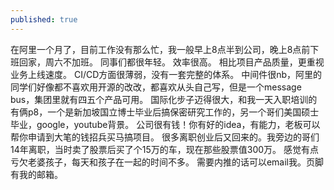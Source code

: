 ```yaml
---
published: true
---
```

在阿里一个月了，目前工作没有那么忙，我一般早上8点半到公司，晚上8点前下班回家，周六不加班。
同事们都很年轻。
效率很高。
相比项目产品质量，更重视业务上线速度。
CI/CD方面很薄弱，没有一套完整的体系。
中间件很nb，阿里的同学们好像都不喜欢用开源的改改，都喜欢从头自己写，但是一个message bus，集团里就有四五个产品可用。
国际化步子迈得很大，和我一天入职培训的有俩p8，一个是新加坡国立博士毕业后搞保密研究工作的，另一个哥们美国硕士毕业，google，youtube背景。
公司很有钱！你有好的idea，有能力，老板可以帮你申请到大笔的钱招兵买马搞项目。
很多离职创业后又回来的。我旁边的哥们14年离职，当时卖了股票后买了个15万的车，现在那些股票值300万。
感觉有点亏欠老婆孩子，每天和孩子在一起的时间不多。
需要内推的话可以email我。页脚有我的邮箱。
